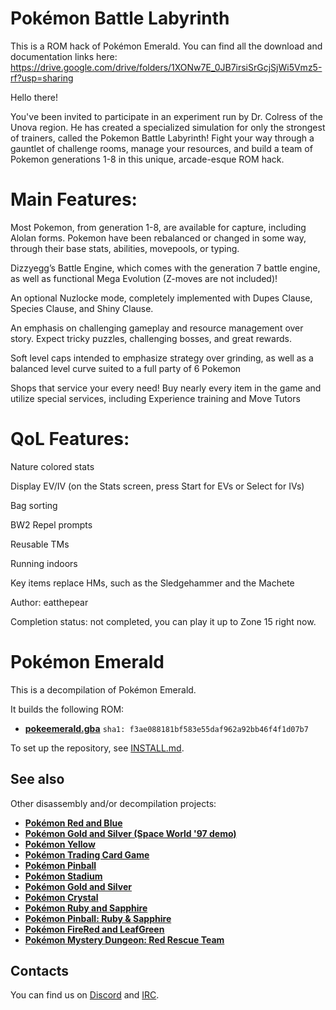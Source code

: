 # Pokémon Battle Labyrinth
This is a ROM hack of Pokémon Emerald.
You can find all the download and documentation links here: https://drive.google.com/drive/folders/1XONw7E_0JB7irsiSrGcjSjWi5Vmz5-rf?usp=sharing

Hello there!

You've been invited to participate in an experiment run by Dr. Colress of the Unova region. He has created a specialized simulation for only the strongest of trainers, called the Pokemon Battle Labyrinth! Fight your way through a gauntlet of challenge rooms, manage your resources, and build a team of Pokemon generations 1-8 in this unique, arcade-esque ROM hack.


# Main Features:

Most Pokemon, from generation 1-8, are available for capture, including Alolan forms. Pokemon have been rebalanced or changed in some way, through their base stats, abilities, movepools, or typing.

Dizzyegg’s Battle Engine, which comes with the generation 7 battle engine, as well as functional Mega Evolution (Z-moves are not included)!

An optional Nuzlocke mode, completely implemented with Dupes Clause, Species Clause, and Shiny Clause.

An emphasis on challenging gameplay and resource management over story. Expect tricky puzzles, challenging bosses, and great rewards.

Soft level caps intended to emphasize strategy over grinding, as well as a balanced level curve suited to a full party of 6 Pokemon

Shops that service your every need! Buy nearly every item in the game and utilize special services, including Experience training and Move Tutors


# QoL Features:

Nature colored stats

Display EV/IV (on the Stats screen, press Start for EVs or Select for IVs)

Bag sorting

BW2 Repel prompts

Reusable TMs

Running indoors

Key items replace HMs, such as the Sledgehammer and the Machete


Author: eatthepear

Completion status: not completed, you can play it up to Zone 15 right now.

# Pokémon Emerald

This is a decompilation of Pokémon Emerald.

It builds the following ROM:

* [**pokeemerald.gba**](https://datomatic.no-intro.org/index.php?page=show_record&s=23&n=1961) `sha1: f3ae088181bf583e55daf962a92bb46f4f1d07b7`

To set up the repository, see [INSTALL.md](INSTALL.md).


## See also

Other disassembly and/or decompilation projects:
* [**Pokémon Red and Blue**](https://github.com/pret/pokered)
* [**Pokémon Gold and Silver (Space World '97 demo)**](https://github.com/pret/pokegold-spaceworld)
* [**Pokémon Yellow**](https://github.com/pret/pokeyellow)
* [**Pokémon Trading Card Game**](https://github.com/pret/poketcg)
* [**Pokémon Pinball**](https://github.com/pret/pokepinball)
* [**Pokémon Stadium**](https://github.com/pret/pokestadium)
* [**Pokémon Gold and Silver**](https://github.com/pret/pokegold)
* [**Pokémon Crystal**](https://github.com/pret/pokecrystal)
* [**Pokémon Ruby and Sapphire**](https://github.com/pret/pokeruby)
* [**Pokémon Pinball: Ruby & Sapphire**](https://github.com/pret/pokepinballrs)
* [**Pokémon FireRed and LeafGreen**](https://github.com/pret/pokefirered)
* [**Pokémon Mystery Dungeon: Red Rescue Team**](https://github.com/pret/pmd-red)


## Contacts

You can find us on [Discord](https://discord.gg/d5dubZ3) and [IRC](https://kiwiirc.com/client/irc.freenode.net/?#pret).
